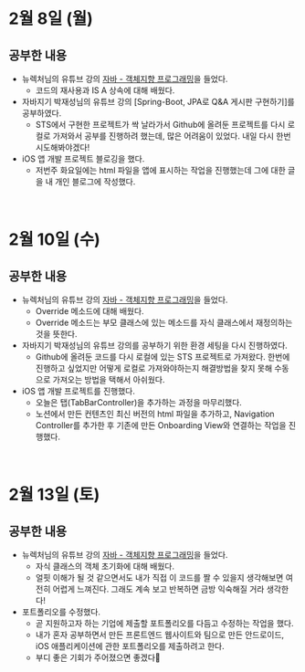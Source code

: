 # 2월 8일 (월)
## 공부한 내용
- 뉴렉처님의 유튜브 강의 [자바 - 객체지향 프로그래밍](https://www.youtube.com/watch?v=xmm8zxG5SQU&list=PLq8wAnVUcTFV4ZjRbyGnw6T1tgmYDLM3P&index=67)을 들었다.
  - 코드의 재사용과 IS A 상속에 대해 배웠다.
- 자바지기 박재성님의 유튜브 강의 [Spring-Boot, JPA로 Q&A 게시판 구현하기]를 공부하였다.
  - STS에서 구현한 프로젝트가 싹 날라가서 Github에 올려둔 프로젝트를 다시 로컬로 가져와서 공부를 진행하려 했는데, 많은 어려움이 있었다. 내일 다시 한번 시도해봐야겠다!
- iOS 앱 개발 프로젝트 블로깅을 했다.
  - 저번주 화요일에는 html 파일을 앱에 표시하는 작업을 진행했는데 그에 대한 글을 내 개인 블로그에 작성했다.
  
<br>
  
# 2월 10일 (수)
## 공부한 내용
- 뉴렉처님의 유튜브 강의 [자바 - 객체지향 프로그래밍](https://www.youtube.com/watch?v=GN6CshOsej4&list=PLq8wAnVUcTFV4ZjRbyGnw6T1tgmYDLM3P&index=69)을 들었다.
  - Override 메소드에 대해 배웠다.
  - Override 메소드는 부모 클래스에 있는 메소드를 자식 클래스에서 재정의하는 것을 뜻한다.
- 자바지기 박재성님의 유튜브 강의를 공부하기 위한 환경 세팅을 다시 진행하였다.
  - Github에 올려둔 코드를 다시 로컬에 있는 STS 프로젝트로 가져왔다. 한번에 진행하고 싶었지만 어떻게 로컬로 가져와야하는지 해결방법을 찾지 못해 수동으로 가져오는 방법을 택해서 아쉬웠다.
- iOS 앱 개발 프로젝트를 진행했다.
  - 오늘은 탭(TabBarController)을 추가하는 과정을 마무리했다.
  - 노션에서 만든 컨텐츠인 최신 버전의 html 파일을 추가하고, Navigation Controller를 추가한 후 기존에 만든 Onboarding View와 연결하는 작업을 진행했다.
  
<br>
  
# 2월 13일 (토)
## 공부한 내용
- 뉴렉처님의 유튜브 강의 [자바 - 객체지향 프로그래밍](https://www.youtube.com/watch?v=GN6CshOsej4&list=PLq8wAnVUcTFV4ZjRbyGnw6T1tgmYDLM3P&index=69)을 들었다.
  - 자식 클래스의 객체 초기화에 대해 배웠다.
  - 얼핏 이해가 될 것 같으면서도 내가 직접 이 코드를 짤 수 있을지 생각해보면 여전히 어렵게 느껴진다. 그래도 계속 보고 반복하면 금방 익숙해질 거라 생각한다! 
- 포트폴리오를 수정했다.
  - 곧 지원하고자 하는 기업에 제출할 포트폴리오를 다듬고 수정하는 작업을 했다.
  - 내가 혼자 공부하면서 만든 프론트엔드 웹사이트와 팀으로 만든 안드로이드, iOS 애플리케이션에 관한 포트폴리오를 제출하려고 한다.
  - 부디 좋은 기회가 주어졌으면 좋겠다🙂

